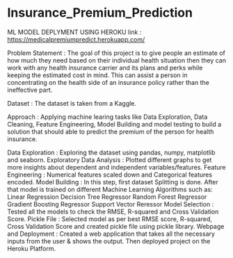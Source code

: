 # Insurance_Premium_Prediction

ML MODEL DEPLYMENT USING HEROKU
link : https://medicalpremiumpredict.herokuapp.com/

Problem Statement :
The goal of this project is to give people an estimate of how much they need based on their individual health situation then they can work with any health insurance carrier and its plans and perks while keeping the estimated cost in mind. This can assist a person in concentrating on the health side of an insurance policy rather than the ineffective part.

Dataset :
The dataset is taken from a Kaggle.

Approach :
Applying machine learing tasks like Data Exploration, Data Cleaning, Feature Engineering, Model Building and model testing to build a solution that should able to predict the premium of the person for health insurance.

Data Exploration : Exploring the dataset using pandas, numpy, matplotlib and seaborn.
Exploratory Data Analysis : Plotted different graphs to get more insights about dependent and independent variables/features.
Feature Engineering : Numerical features scaled down and Categorical features encoded.
Model Building : In this step, first dataset Splitting is done. After that model is trained on different Machine Learning Algorithms such as:
Linear Regression
Decision Tree Regressor
Random Forest Regressor
Gradient Boosting Regressor
Support Vector Reressor
Model Selection : Tested all the models to check the RMSE, R-squared and Cross Validation Score.
Pickle File : Selected model as per best RMSE score, R-squared, Cross Validation Score and created pickle file using pickle library.
Webpage and Deployment : Created a web application that takes all the necessary inputs from the user & shows the output. Then deployed project on the Heroku Platform.
